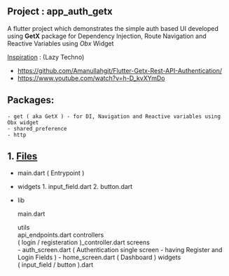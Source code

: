 ## Project :  app_auth_getx

A flutter project which demonstrates the simple auth based UI developed using **GetX** package for Dependency Injection, Route Navigation and Reactive Variables using *Obx* Widget 

<u>Inspiration</u> : (Lazy Techno)
  - https://github.com/Amanullahgit/Flutter-Getx-Rest-API-Authentication/
  - https://www.youtube.com/watch?v=h-D_kvXYmDo

## Packages:
    - get ( aka GetX ) - for DI, Navigation and Reactive variables using Obx widget
    - shared_preference
    - http


## 1. <u>Files</u>
  - main.dart  ( Entrypoint )

  - widgets
        1. input_field.dart
        2. button.dart

  - lib

      main.dart

      utils\
          api_endpoints.dart
      controllers\
            ( login / registeration )_controller.dart
      screens\
            - auth_screen.dart  ( Authentication single screen - having Register and Login Fields )
            - home_screen.dart  ( Dashboard )
      widgets\
          ( input_field / button ).dart
